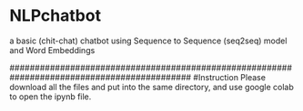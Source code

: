 # NLPchatbot
a basic (chit-chat) chatbot using Sequence to Sequence (seq2seq) model and Word Embeddings

############################################################################################
#Instruction
Please download all the files and put into the same directory, and use google colab to open the ipynb file. 
